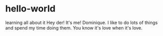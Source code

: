 # hello-world
learning all about it 
Hey der!
   It's me! Dominique. 
   I like to do lots of things and spend my time doing them.
   You know it's love when it's love.
   

